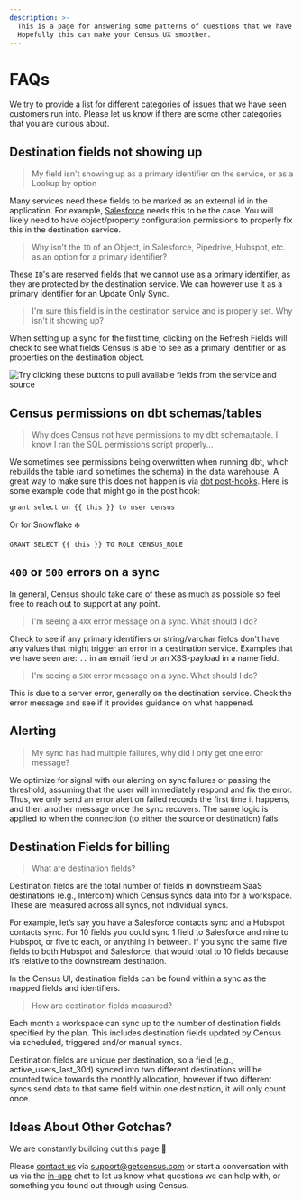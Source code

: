 ```yaml
---
description: >-
  This is a page for answering some patterns of questions that we have seen.
  Hopefully this can make your Census UX smoother.
---
```


# FAQs

We try to provide a list for different categories of issues that we have seen customers run into. Please let us know if there are some other categories that you are curious about.

## Destination fields not showing up

> My field isn't showing up as a primary identifier on the service, or as a Lookup by option

Many services need these fields to be marked as an external id in the application. For example, [Salesforce](https://docs.getcensus.com/destinations/salesforce#creating-new-external-identifier-fields) needs this to be the case. You will likely need to have object/property configuration permissions to properly fix this in the destination service.

> Why isn't the `ID` of an Object, in Salesforce, Pipedrive, Hubspot, etc. as an option for a primary identifier?

These `ID`'s are reserved fields that we cannot use as a primary identifier, as they are protected by the destination service. We can however use it as a primary identifier for an Update Only Sync.

> I'm sure this field is in the destination service and is properly set. Why isn't it showing up?

When setting up a sync for the first time, clicking on the Refresh Fields will check to see what fields Census is able to see as a primary identifier or as properties on the destination object.

![Try clicking these buttons to pull available fields from the service and source](<../.gitbook/assets/Refresh Fields.png>)

## Census permissions on dbt schemas/tables

> Why does Census not have permissions to my dbt schema/table. I know I ran the SQL permissions script properly...

We sometimes see permissions being overwritten when running dbt, which rebuilds the table (and sometimes the schema) in the data warehouse. A great way to make sure this does not happen is via [dbt post-hooks](https://docs.getdbt.com/reference/resource-configs/pre-hook-post-hook). Here is some example code that might go in the post hook:

`grant select on {{ this }} to user census`

Or for Snowflake :snowflake:

`GRANT SELECT {{ this }} TO ROLE CENSUS_ROLE`

## `400` or `500` errors on a sync

In general, Census should take care of these as much as possible so feel free to reach out to support at any point.

> I'm seeing a `4XX` error message on a sync. What should I do?

Check to see if any primary identifiers or string/varchar fields don't have any values that might trigger an error in a destination service. Examples that we have seen are: `..` in an email field or an XSS-payload in a name field.

> I'm seeing a `5XX` error message on a sync. What should I do?

This is due to a server error, generally on the destination service. Check the error message and see if it provides guidance on what happened.

## Alerting

> My sync has had multiple failures, why did I only get one error message?

We optimize for signal with our alerting on sync failures or passing the threshold, assuming that the user will immediately respond and fix the error. Thus, we only send an error alert on failed records the first time it happens, and then another message once the sync recovers. The same logic is applied to when the connection (to either the source or destination) fails.

## Destination Fields for billing

> What are destination fields?

Destination fields are the total number of fields in downstream SaaS destinations (e.g., Intercom) which Census syncs data into for a workspace. These are measured across all syncs, not individual syncs.

For example, let’s say you have a Salesforce contacts sync and a Hubspot contacts sync. For 10 fields you could sync 1 field to Salesforce and nine to Hubspot, or five to each, or anything in between. If you sync the same five fields to both Hubspot and Salesforce, that would total to 10 fields because it’s relative to the downstream destination.

In the Census UI, destination fields can be found within a sync as the mapped fields and identifiers.

> How are destination fields measured?

Each month a workspace can sync up to the number of destination fields specified by the plan. This includes destination fields updated by Census via scheduled, triggered and/or manual syncs.

Destination fields are unique per destination, so a field (e.g., active\_users\_last\_30d) synced into two different destinations will be counted twice towards the monthly allocation, however if two different syncs send data to that same field within one destination, it will only count once.

## Ideas About Other Gotchas?

We are constantly building out this page :construction:

Please [contact us](mailto:support@getcensus.com) via support@getcensus.com or start a conversation with us via the [in-app](https://app.getcensus.com) chat to let us know what questions we can help with, or something you found out through using Census.
